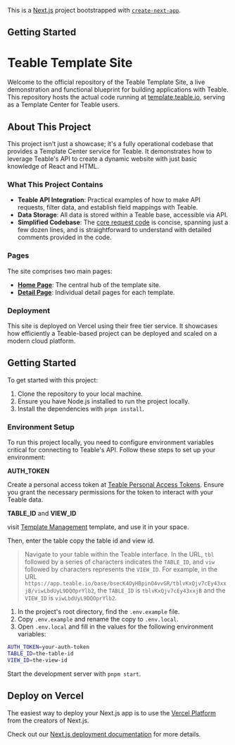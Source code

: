 This is a [Next.js](https://nextjs.org/) project bootstrapped with [`create-next-app`](https://github.com/vercel/next.js/tree/canary/packages/create-next-app).

## Getting Started

# Teable Template Site

Welcome to the official repository of the Teable Template Site, a live demonstration and functional blueprint for building applications with Teable. This repository hosts the actual code running at [template.teable.io](https://template.teable.io), serving as a Template Center for Teable users.

## About This Project

This project isn't just a showcase; it's a fully operational codebase that provides a Template Center service for Teable. It demonstrates how to leverage Teable's API to create a dynamic website with just basic knowledge of React and HTML.

### What This Project Contains

- **Teable API Integration**: Practical examples of how to make API requests, filter data, and establish field mappings with Teable.
- **Data Storage**: All data is stored within a Teable base, accessible via API.
- **Simplified Codebase**: The [core request code](src/app/api.ts) is concise, spanning just a few dozen lines, and is straightforward to understand with detailed comments provided in the code.

### Pages

The site comprises two main pages:
- **[Home Page](src/app/page.tsx)**: The central hub of the template site.
- **[Detail Page](src/app/t/[slug]/page.tsx)**: Individual detail pages for each template.

### Deployment
This site is deployed on Vercel using their free tier service. It showcases how efficiently a Teable-based project can be deployed and scaled on a modern cloud platform.

## Getting Started

To get started with this project:
1. Clone the repository to your local machine.
2. Ensure you have Node.js installed to run the project locally.
3. Install the dependencies with `pnpm install`.

### Environment Setup

To run this project locally, you need to configure environment variables critical for connecting to Teable's API. Follow these steps to set up your environment:

**AUTH_TOKEN**

Create a personal access token at [Teable Personal Access Tokens](https://app.teable.cn/setting/personal-access-token). Ensure you grant the necessary permissions for the token to interact with your Teable data.

**TABLE_ID** and **VIEW_ID**

visit [Template Management](https://template.teable.io/t/recS2CiVjWak6EQ7vG7) template, and use it in your space.

Then, enter the table copy the table id and view id.
> Navigate to your table within the Teable interface. In the URL, `tbl` followed by a series of characters indicates the `TABLE_ID`, and `viw` followed by characters represents the `VIEW_ID`. For example, in the URL `https://app.teable.io/base/bsecK4OyHBpinO4vvGR/tblvKxQjv7cEy43xxjB/viwLbdUyL9DQOprYlb2`, the `TABLE_ID` is `tblvKxQjv7cEy43xxjB` and the `VIEW_ID` is `viwLbdUyL9DQOprYlb2`.


1. In the project's root directory, find the `.env.example` file.
2. Copy `.env.example` and rename the copy to `.env.local`.
3. Open `.env.local` and fill in the values for the following environment variables:
```sh
AUTH_TOKEN=your-auth-token
TABLE_ID=the-table-id
VIEW_ID=the-view-id
```

Start the development server with `pnpm start`.

## Deploy on Vercel

The easiest way to deploy your Next.js app is to use the [Vercel Platform](https://vercel.com/new?utm_medium=default-template&filter=next.js&utm_source=create-next-app&utm_campaign=create-next-app-readme) from the creators of Next.js.

Check out our [Next.js deployment documentation](https://nextjs.org/docs/deployment) for more details.
